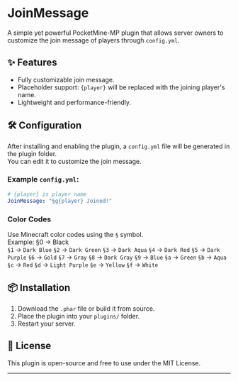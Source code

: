 # JoinMessage

A simple yet powerful PocketMine-MP plugin that allows server owners to customize the join message of players through `config.yml`.

## ✨ Features

- Fully customizable join message.
- Placeholder support: `{player}` will be replaced with the joining player's name.
- Lightweight and performance-friendly.

## 🛠 Configuration

After installing and enabling the plugin, a `config.yml` file will be generated in the plugin folder.  
You can edit it to customize the join message.

### Example `config.yml`:

```yaml
# {player} is player name
JoinMessage: "§g{player} Joined!"
```

### Color Codes

Use Minecraft color codes using the `§` symbol.  
Example: 
 §0 → Black  
`§1` → `Dark Blue`
`§2` → `Dark Green`
`§3` → `Dark Aqua`
`§4` → `Dark Red`
`§5` → `Dark Purple`
`§6` → `Gold`
`§7` → `Gray`
`§8` → `Dark Gray`
`§9` → `Blue`
`§a` → `Green`
`§b` → `Aqua`
`§c` → `Red`
`§d` → `Light Purple`
`§e` → `Yellow`
`§f` → `White`


## 📦 Installation

1. Download the `.phar` file or build it from source.
2. Place the plugin into your `plugins/` folder.
3. Restart your server.

## 📄 License

This plugin is open-source and free to use under the MIT License.

---
